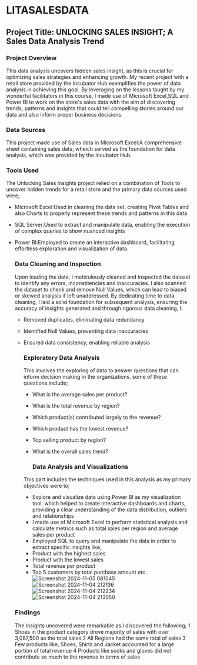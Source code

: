 # LITASALESDATA

## Project Title: UNLOCKING SALES INSIGHT; A Sales Data Analysis Trend

### Project Overview
This data analysis uncovers hidden sales insight, as this is crucial for optimizing sales strategies and enhancing growth. My recent project with a retail store provided by the Incubator Hub exemplifies the power of data analysis in achieving this goal. By leveraging on the lessons taught by my wonderful facilitators in this course, I made use of Microsoft Excel,SQL and Power BI to work on the store's sales data with the aim of discovering trends, patterns and insights that could tell compelling stories around our data and also inform proper business decisions.

### Data Sources
This project made use of Sales data in Microsoft Excel:A comprehensive sheet containing sales data, wheich served as the foundation for data analysis, which was provided by the Incubator Hub.
  
### Tools Used
The Unlocking Sales Insights project relied on a combination of Tools to uncover hidden trends for a retail store and the primary data sources used were;
* Microsoft Excel:Used in cleaning the data set, creating  Pivot Tables and also Charts to properly represent these trends and patterns in this data
* SQL Server:Used to extract and manipulate data, enabling the execution of complex queries to show nuanced insights
* Power BI:Employed to create an interactive dashboard, facilitating effortless exploration and visualization of data.

  ### Data Cleaning and Inspection
  Upon loading the data, I meticulously cleaned and inspected the dataset to identify any errors, inconstitencies and inaccuracies. I also scanned the dataset to check and remove Null Values, which can lead to biased or skewed analysis if left unaddressed. By dedicating time to data cleaning, I laid a solid foundation for subsequent analysis, ensuring the accuracy of insights generated and through rigorous data cleaning, I:
  * Removed duplicates, eliminating data redundancy
  * Identified Null Values, preventing data inaccuracies
  * Ensured data consistency, enabling reliable analysis

    ### Exploratory Data Analysis
    This involves the exploring of data to answer questions that can inform decision making in the organizations. some of these questions include;
    * What is the average sales per product?
    * What is the total revenue by region?
    * Which product(s) contributed largely to the revenue?
    * Which product has the lowest revenue?
    * Top selling product by region?
    * What is the overall sales trend?
   
      ### Data Analysis and Visualizations
     This part includes the techniques used in this analysis as my primary objectives were to;
    * Explore and visualize data using Power BI as my visualization tool, which helped to create interactive dashboards and charts,  providing a clear understanding of the data 
      distribution, outliers and relationships
    * I made use of Microsoft Excel to perform statistical analysis and calculate metrics such as total sales per region and average sales per product
    * Employed SQL to query and manipulate the data in order to extract specific insights like;
    * Product with the highest sales
    * Product with the lowest sales
    * Total revenue per product
    * Top 5 customers by total purchase amount etc.
![Screenshot 2024-11-05 081045](https://github.com/user-attachments/assets/31f8db98-545b-41af-bd7e-39b080f65111)
![Screenshot 2024-11-04 212136](https://github.com/user-attachments/assets/b3537b0c-78c7-4d96-ae96-17a684cfaab2)
![Screenshot 2024-11-04 212234](https://github.com/user-attachments/assets/ab034ce2-45cc-4b54-991a-f4ccb9ccdc3b)
![Screenshot 2024-11-04 213050](https://github.com/user-attachments/assets/b13ea142-6a95-41d7-bb00-062f9ffc1fdf)


   ### Findings
    The Insights uncovered were remarkable as I discovered the following;
    1 Shoes in the product category drove majority of sales with over 3,087,500 as the total sales
    2 All Regions had the same total of sales
    3 Few products like; Shoes, Shirts and Jacket accounted for a large portion of total revenue
    4 Products like socks and gloves did not contribute so much to the revenue in terms of sales
  
